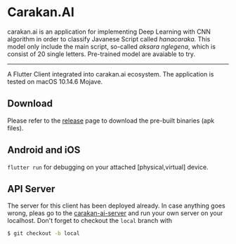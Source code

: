 # Carakan.AI
carakan.ai is an application for implementing Deep Learning with CNN
algorithm in order to classify Javanese Script called _hanacaraka._
This model only include the main script, so-called _aksara nglegena_,
which is consist of 20 single letters. Pre-trained model are avaiable
to try.

---

A Flutter Client integrated into carakan.ai ecosystem. The application
is tested on macOS 10.14.6 Mojave.

## Download
Please refer to the [release](https://github.com/ariqfadlan/carakan-ai-client/releases/latest) page to download the
pre-built binaries (apk files).

## Android and iOS
`flutter run` for debugging on your attached \[physical,virtual\] device.

## API Server
The server for this client has been deployed already. In case anything
goes wrong, pleas go to the [carakan-ai-server](https://github.com/ariqfadlan/carakan-ai=server)
and run your own server on your localhost. Don't forget to checkout the `local`
branch with
```bash
$ git checkout -b local
```
